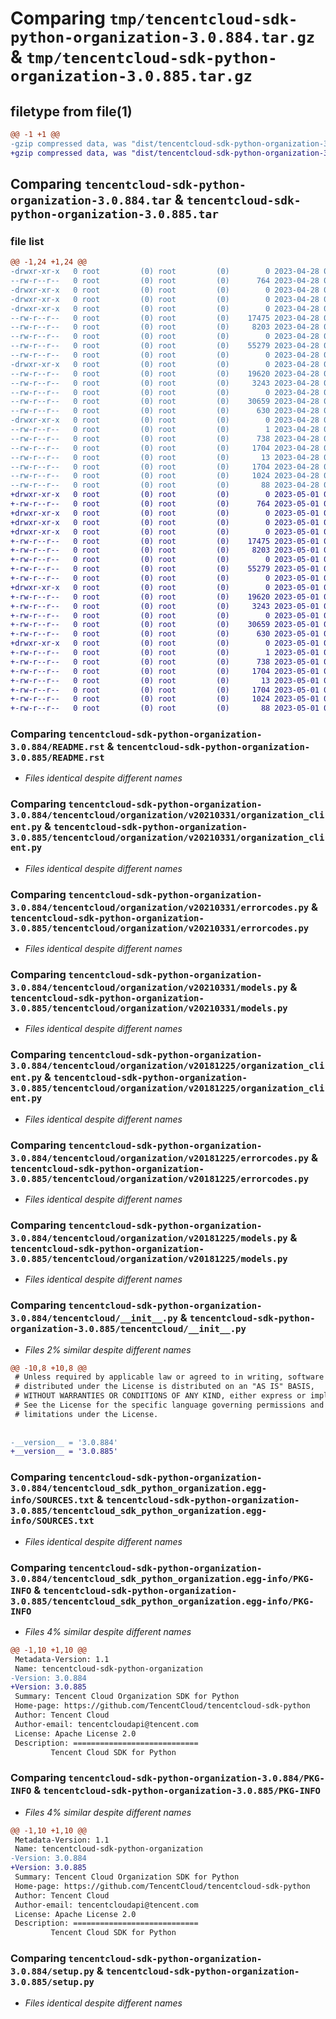 # Comparing `tmp/tencentcloud-sdk-python-organization-3.0.884.tar.gz` & `tmp/tencentcloud-sdk-python-organization-3.0.885.tar.gz`

## filetype from file(1)

```diff
@@ -1 +1 @@
-gzip compressed data, was "dist/tencentcloud-sdk-python-organization-3.0.884.tar", last modified: Fri Apr 28 02:35:30 2023, max compression
+gzip compressed data, was "dist/tencentcloud-sdk-python-organization-3.0.885.tar", last modified: Mon May  1 00:46:43 2023, max compression
```

## Comparing `tencentcloud-sdk-python-organization-3.0.884.tar` & `tencentcloud-sdk-python-organization-3.0.885.tar`

### file list

```diff
@@ -1,24 +1,24 @@
-drwxr-xr-x   0 root         (0) root         (0)        0 2023-04-28 02:35:30.000000 tencentcloud-sdk-python-organization-3.0.884/
--rw-r--r--   0 root         (0) root         (0)      764 2023-04-28 02:35:30.000000 tencentcloud-sdk-python-organization-3.0.884/README.rst
-drwxr-xr-x   0 root         (0) root         (0)        0 2023-04-28 02:35:30.000000 tencentcloud-sdk-python-organization-3.0.884/tencentcloud/
-drwxr-xr-x   0 root         (0) root         (0)        0 2023-04-28 02:35:30.000000 tencentcloud-sdk-python-organization-3.0.884/tencentcloud/organization/
-drwxr-xr-x   0 root         (0) root         (0)        0 2023-04-28 02:35:30.000000 tencentcloud-sdk-python-organization-3.0.884/tencentcloud/organization/v20210331/
--rw-r--r--   0 root         (0) root         (0)    17475 2023-04-28 02:35:30.000000 tencentcloud-sdk-python-organization-3.0.884/tencentcloud/organization/v20210331/organization_client.py
--rw-r--r--   0 root         (0) root         (0)     8203 2023-04-28 02:35:30.000000 tencentcloud-sdk-python-organization-3.0.884/tencentcloud/organization/v20210331/errorcodes.py
--rw-r--r--   0 root         (0) root         (0)        0 2023-04-28 02:35:30.000000 tencentcloud-sdk-python-organization-3.0.884/tencentcloud/organization/v20210331/__init__.py
--rw-r--r--   0 root         (0) root         (0)    55279 2023-04-28 02:35:30.000000 tencentcloud-sdk-python-organization-3.0.884/tencentcloud/organization/v20210331/models.py
--rw-r--r--   0 root         (0) root         (0)        0 2023-04-28 02:35:30.000000 tencentcloud-sdk-python-organization-3.0.884/tencentcloud/organization/__init__.py
-drwxr-xr-x   0 root         (0) root         (0)        0 2023-04-28 02:35:30.000000 tencentcloud-sdk-python-organization-3.0.884/tencentcloud/organization/v20181225/
--rw-r--r--   0 root         (0) root         (0)    19620 2023-04-28 02:35:30.000000 tencentcloud-sdk-python-organization-3.0.884/tencentcloud/organization/v20181225/organization_client.py
--rw-r--r--   0 root         (0) root         (0)     3243 2023-04-28 02:35:30.000000 tencentcloud-sdk-python-organization-3.0.884/tencentcloud/organization/v20181225/errorcodes.py
--rw-r--r--   0 root         (0) root         (0)        0 2023-04-28 02:35:30.000000 tencentcloud-sdk-python-organization-3.0.884/tencentcloud/organization/v20181225/__init__.py
--rw-r--r--   0 root         (0) root         (0)    30659 2023-04-28 02:35:30.000000 tencentcloud-sdk-python-organization-3.0.884/tencentcloud/organization/v20181225/models.py
--rw-r--r--   0 root         (0) root         (0)      630 2023-04-28 02:35:30.000000 tencentcloud-sdk-python-organization-3.0.884/tencentcloud/__init__.py
-drwxr-xr-x   0 root         (0) root         (0)        0 2023-04-28 02:35:30.000000 tencentcloud-sdk-python-organization-3.0.884/tencentcloud_sdk_python_organization.egg-info/
--rw-r--r--   0 root         (0) root         (0)        1 2023-04-28 02:35:30.000000 tencentcloud-sdk-python-organization-3.0.884/tencentcloud_sdk_python_organization.egg-info/dependency_links.txt
--rw-r--r--   0 root         (0) root         (0)      738 2023-04-28 02:35:30.000000 tencentcloud-sdk-python-organization-3.0.884/tencentcloud_sdk_python_organization.egg-info/SOURCES.txt
--rw-r--r--   0 root         (0) root         (0)     1704 2023-04-28 02:35:30.000000 tencentcloud-sdk-python-organization-3.0.884/tencentcloud_sdk_python_organization.egg-info/PKG-INFO
--rw-r--r--   0 root         (0) root         (0)       13 2023-04-28 02:35:30.000000 tencentcloud-sdk-python-organization-3.0.884/tencentcloud_sdk_python_organization.egg-info/top_level.txt
--rw-r--r--   0 root         (0) root         (0)     1704 2023-04-28 02:35:30.000000 tencentcloud-sdk-python-organization-3.0.884/PKG-INFO
--rw-r--r--   0 root         (0) root         (0)     1024 2023-04-28 02:35:30.000000 tencentcloud-sdk-python-organization-3.0.884/setup.py
--rw-r--r--   0 root         (0) root         (0)       88 2023-04-28 02:35:30.000000 tencentcloud-sdk-python-organization-3.0.884/setup.cfg
+drwxr-xr-x   0 root         (0) root         (0)        0 2023-05-01 00:46:43.000000 tencentcloud-sdk-python-organization-3.0.885/
+-rw-r--r--   0 root         (0) root         (0)      764 2023-05-01 00:46:43.000000 tencentcloud-sdk-python-organization-3.0.885/README.rst
+drwxr-xr-x   0 root         (0) root         (0)        0 2023-05-01 00:46:43.000000 tencentcloud-sdk-python-organization-3.0.885/tencentcloud/
+drwxr-xr-x   0 root         (0) root         (0)        0 2023-05-01 00:46:43.000000 tencentcloud-sdk-python-organization-3.0.885/tencentcloud/organization/
+drwxr-xr-x   0 root         (0) root         (0)        0 2023-05-01 00:46:43.000000 tencentcloud-sdk-python-organization-3.0.885/tencentcloud/organization/v20210331/
+-rw-r--r--   0 root         (0) root         (0)    17475 2023-05-01 00:46:43.000000 tencentcloud-sdk-python-organization-3.0.885/tencentcloud/organization/v20210331/organization_client.py
+-rw-r--r--   0 root         (0) root         (0)     8203 2023-05-01 00:46:43.000000 tencentcloud-sdk-python-organization-3.0.885/tencentcloud/organization/v20210331/errorcodes.py
+-rw-r--r--   0 root         (0) root         (0)        0 2023-05-01 00:46:43.000000 tencentcloud-sdk-python-organization-3.0.885/tencentcloud/organization/v20210331/__init__.py
+-rw-r--r--   0 root         (0) root         (0)    55279 2023-05-01 00:46:43.000000 tencentcloud-sdk-python-organization-3.0.885/tencentcloud/organization/v20210331/models.py
+-rw-r--r--   0 root         (0) root         (0)        0 2023-05-01 00:46:43.000000 tencentcloud-sdk-python-organization-3.0.885/tencentcloud/organization/__init__.py
+drwxr-xr-x   0 root         (0) root         (0)        0 2023-05-01 00:46:43.000000 tencentcloud-sdk-python-organization-3.0.885/tencentcloud/organization/v20181225/
+-rw-r--r--   0 root         (0) root         (0)    19620 2023-05-01 00:46:43.000000 tencentcloud-sdk-python-organization-3.0.885/tencentcloud/organization/v20181225/organization_client.py
+-rw-r--r--   0 root         (0) root         (0)     3243 2023-05-01 00:46:43.000000 tencentcloud-sdk-python-organization-3.0.885/tencentcloud/organization/v20181225/errorcodes.py
+-rw-r--r--   0 root         (0) root         (0)        0 2023-05-01 00:46:43.000000 tencentcloud-sdk-python-organization-3.0.885/tencentcloud/organization/v20181225/__init__.py
+-rw-r--r--   0 root         (0) root         (0)    30659 2023-05-01 00:46:43.000000 tencentcloud-sdk-python-organization-3.0.885/tencentcloud/organization/v20181225/models.py
+-rw-r--r--   0 root         (0) root         (0)      630 2023-05-01 00:46:43.000000 tencentcloud-sdk-python-organization-3.0.885/tencentcloud/__init__.py
+drwxr-xr-x   0 root         (0) root         (0)        0 2023-05-01 00:46:43.000000 tencentcloud-sdk-python-organization-3.0.885/tencentcloud_sdk_python_organization.egg-info/
+-rw-r--r--   0 root         (0) root         (0)        1 2023-05-01 00:46:43.000000 tencentcloud-sdk-python-organization-3.0.885/tencentcloud_sdk_python_organization.egg-info/dependency_links.txt
+-rw-r--r--   0 root         (0) root         (0)      738 2023-05-01 00:46:43.000000 tencentcloud-sdk-python-organization-3.0.885/tencentcloud_sdk_python_organization.egg-info/SOURCES.txt
+-rw-r--r--   0 root         (0) root         (0)     1704 2023-05-01 00:46:43.000000 tencentcloud-sdk-python-organization-3.0.885/tencentcloud_sdk_python_organization.egg-info/PKG-INFO
+-rw-r--r--   0 root         (0) root         (0)       13 2023-05-01 00:46:43.000000 tencentcloud-sdk-python-organization-3.0.885/tencentcloud_sdk_python_organization.egg-info/top_level.txt
+-rw-r--r--   0 root         (0) root         (0)     1704 2023-05-01 00:46:43.000000 tencentcloud-sdk-python-organization-3.0.885/PKG-INFO
+-rw-r--r--   0 root         (0) root         (0)     1024 2023-05-01 00:46:43.000000 tencentcloud-sdk-python-organization-3.0.885/setup.py
+-rw-r--r--   0 root         (0) root         (0)       88 2023-05-01 00:46:43.000000 tencentcloud-sdk-python-organization-3.0.885/setup.cfg
```

### Comparing `tencentcloud-sdk-python-organization-3.0.884/README.rst` & `tencentcloud-sdk-python-organization-3.0.885/README.rst`

 * *Files identical despite different names*

### Comparing `tencentcloud-sdk-python-organization-3.0.884/tencentcloud/organization/v20210331/organization_client.py` & `tencentcloud-sdk-python-organization-3.0.885/tencentcloud/organization/v20210331/organization_client.py`

 * *Files identical despite different names*

### Comparing `tencentcloud-sdk-python-organization-3.0.884/tencentcloud/organization/v20210331/errorcodes.py` & `tencentcloud-sdk-python-organization-3.0.885/tencentcloud/organization/v20210331/errorcodes.py`

 * *Files identical despite different names*

### Comparing `tencentcloud-sdk-python-organization-3.0.884/tencentcloud/organization/v20210331/models.py` & `tencentcloud-sdk-python-organization-3.0.885/tencentcloud/organization/v20210331/models.py`

 * *Files identical despite different names*

### Comparing `tencentcloud-sdk-python-organization-3.0.884/tencentcloud/organization/v20181225/organization_client.py` & `tencentcloud-sdk-python-organization-3.0.885/tencentcloud/organization/v20181225/organization_client.py`

 * *Files identical despite different names*

### Comparing `tencentcloud-sdk-python-organization-3.0.884/tencentcloud/organization/v20181225/errorcodes.py` & `tencentcloud-sdk-python-organization-3.0.885/tencentcloud/organization/v20181225/errorcodes.py`

 * *Files identical despite different names*

### Comparing `tencentcloud-sdk-python-organization-3.0.884/tencentcloud/organization/v20181225/models.py` & `tencentcloud-sdk-python-organization-3.0.885/tencentcloud/organization/v20181225/models.py`

 * *Files identical despite different names*

### Comparing `tencentcloud-sdk-python-organization-3.0.884/tencentcloud/__init__.py` & `tencentcloud-sdk-python-organization-3.0.885/tencentcloud/__init__.py`

 * *Files 2% similar despite different names*

```diff
@@ -10,8 +10,8 @@
 # Unless required by applicable law or agreed to in writing, software
 # distributed under the License is distributed on an "AS IS" BASIS,
 # WITHOUT WARRANTIES OR CONDITIONS OF ANY KIND, either express or implied.
 # See the License for the specific language governing permissions and
 # limitations under the License.
 
 
-__version__ = '3.0.884'
+__version__ = '3.0.885'
```

### Comparing `tencentcloud-sdk-python-organization-3.0.884/tencentcloud_sdk_python_organization.egg-info/SOURCES.txt` & `tencentcloud-sdk-python-organization-3.0.885/tencentcloud_sdk_python_organization.egg-info/SOURCES.txt`

 * *Files identical despite different names*

### Comparing `tencentcloud-sdk-python-organization-3.0.884/tencentcloud_sdk_python_organization.egg-info/PKG-INFO` & `tencentcloud-sdk-python-organization-3.0.885/tencentcloud_sdk_python_organization.egg-info/PKG-INFO`

 * *Files 4% similar despite different names*

```diff
@@ -1,10 +1,10 @@
 Metadata-Version: 1.1
 Name: tencentcloud-sdk-python-organization
-Version: 3.0.884
+Version: 3.0.885
 Summary: Tencent Cloud Organization SDK for Python
 Home-page: https://github.com/TencentCloud/tencentcloud-sdk-python
 Author: Tencent Cloud
 Author-email: tencentcloudapi@tencent.com
 License: Apache License 2.0
 Description: ============================
         Tencent Cloud SDK for Python
```

### Comparing `tencentcloud-sdk-python-organization-3.0.884/PKG-INFO` & `tencentcloud-sdk-python-organization-3.0.885/PKG-INFO`

 * *Files 4% similar despite different names*

```diff
@@ -1,10 +1,10 @@
 Metadata-Version: 1.1
 Name: tencentcloud-sdk-python-organization
-Version: 3.0.884
+Version: 3.0.885
 Summary: Tencent Cloud Organization SDK for Python
 Home-page: https://github.com/TencentCloud/tencentcloud-sdk-python
 Author: Tencent Cloud
 Author-email: tencentcloudapi@tencent.com
 License: Apache License 2.0
 Description: ============================
         Tencent Cloud SDK for Python
```

### Comparing `tencentcloud-sdk-python-organization-3.0.884/setup.py` & `tencentcloud-sdk-python-organization-3.0.885/setup.py`

 * *Files identical despite different names*

